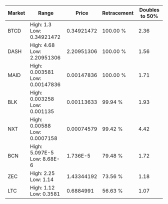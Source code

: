 | Market | Range | Price| Retracement | Doubles to 50% |
| --- | --- | --- | --- | --- |
| BTCD | High: 1.3<br />Low: 0.34921472 | 0.34921472 | 100.00 % | 2.36 |
| DASH | High: 4.68<br />Low: 2.20951306 | 2.20951306 | 100.00 % | 1.56 |
| MAID | High: 0.003581<br />Low: 0.00147836 | 0.00147836 | 100.00 % | 1.71 |
| BLK | High: 0.003258<br />Low: 0.001135 | 0.00113633 | 99.94 % | 1.93 |
| NXT | High: 0.00588<br />Low: 0.0007158 | 0.00074579 | 99.42 % | 4.42 |
| BCN | High: 5.097E-5<br />Low: 8.68E-6 | 1.736E-5 | 79.48 % | 1.72 |
| ZEC | High: 2.25<br />Low: 1.14 | 1.43344192 | 73.56 % | 1.18 |
| LTC | High: 1.12<br />Low: 0.3581 | 0.6884991 | 56.63 % | 1.07 |
